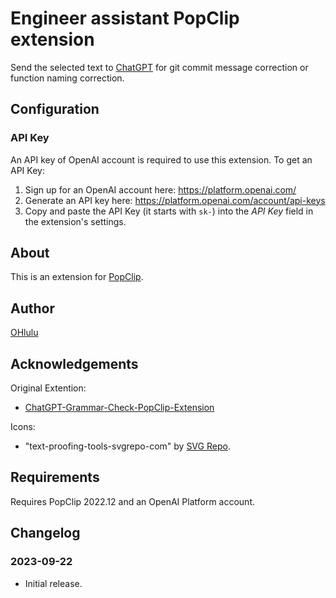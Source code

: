 # Engineer assistant PopClip extension

Send the selected text to [ChatGPT](https://openai.com/blog/chatgpt) for git commit message correction or function naming correction.

## Configuration

### API Key

An API key of OpenAI account is required to use this extension. To get an API Key:

1. Sign up for an OpenAI account here: <https://platform.openai.com/>
2. Generate an API key here: <https://platform.openai.com/account/api-keys>
3. Copy and paste the API Key (it starts with `sk-`) into the _API Key_ field in
   the extension's settings.

## About

This is an extension for [PopClip](https://pilotmoon.com/popclip/).

## Author

[OHlulu](https://github.com/ohlulu)

## Acknowledgements

Original Extention:

- [ChatGPT-Grammar-Check-PopClip-Extension](https://github.com/hirakujira/ChatGPT-Grammar-Check-PopClip-Extension)

Icons:

- "text-proofing-tools-svgrepo-com" by [SVG Repo](https://www.svgrepo.com/).

## Requirements

Requires PopClip 2022.12 and an OpenAI Platform account.

## Changelog

### 2023-09-22

- Initial release.